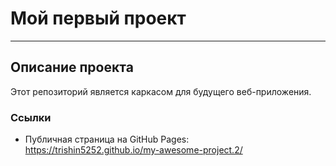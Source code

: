 # Мой первый проект

---

## Описание проекта

Этот репозиторий является каркасом для будущего веб-приложения.

### Ссылки

- Публичная страница на GitHub Pages:  
  https://trishin5252.github.io/my-awesome-project.2/
